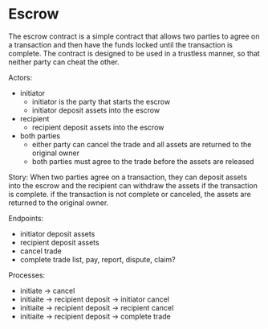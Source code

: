 # Escrow

The escrow contract is a simple contract that allows two parties to agree on a transaction and then have the funds locked until the transaction is complete. The contract is designed to be used in a trustless manner, so that neither party can cheat the other.

Actors:
- initiator
  - initiator is the party that starts the escrow
  - initiator deposit assets into the escrow
- recipient
  - recipient deposit assets into the escrow
- both parties
  - either party can cancel the trade and all assets are returned to the original owner
  - both parties must agree to the trade before the assets are released

Story:
When two parties agree on a transaction, they can deposit assets into the escrow and the recipient can withdraw the assets if the transaction is complete. if the transaction is not complete or canceled, the assets are returned to the original owner.

Endpoints:
- initiator deposit assets
- recipient deposit assets
- cancel trade
- complete trade
list, pay, report, dispute, claim?


Processes:
- initiate -> cancel
- initiaite -> recipient deposit -> initiator cancel
- initiaite -> recipient deposit -> recipient cancel
- initiaite -> recipient deposit -> complete trade
